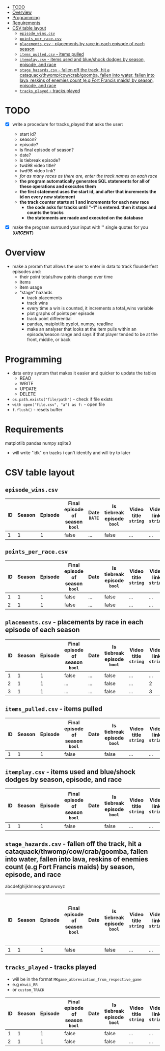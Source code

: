 <!-- vim-markdown-toc GFM -->

* [TODO](#todo)
* [Overview](#overview)
* [Programming](#programming)
* [Requirements](#requirements)
* [CSV table layout](#csv-table-layout)
    * [`episode_wins.csv`](#episode_winscsv)
    * [`points_per_race.csv`](#points_per_racecsv)
    * [`placements.csv` - placements by race in each episode of each season](#placementscsv---placements-by-race-in-each-episode-of-each-season)
    * [`items_pulled.csv` - items pulled](#items_pulledcsv---items-pulled)
    * [`itemplay.csv` - items used and blue/shock dodges by season, episode, and race](#itemplaycsv---items-used-and-blueshock-dodges-by-season-episode-and-race)
    * [`stage_hazards.csv` - fallen off the track, hit a cataquack/thwomp/cow/crab/goomba, fallen into water, fallen into lava, reskins of enemies count (e.g Fort Francis maids) by season, episode, and race](#stage_hazardscsv---fallen-off-the-track-hit-a-cataquackthwompcowcrabgoomba-fallen-into-water-fallen-into-lava-reskins-of-enemies-count-eg-fort-francis-maids-by-season-episode-and-race)
    * [`tracks_played` - tracks played](#tracks_played---tracks-played)

<!-- vim-markdown-toc -->

# TODO

- [x] write a procedure for tracks_played that asks the user:
    - start id?
    - season?
    - episode?
    - is final episode of season?
    - date?
    - is tiebreak episode?
    - twd98 video title?
    - twd98 video link?
    - *for as many races as there are, enter the track names on each race*
    - **the program automatically generates SQL statements for all of these operations and executes them**
    - **the first statement uses the start id, and after that increments the id on every new statement**
    - **the track counter starts at 1 and increments for each new race**
        - **the code asks for tracks until "-1" is entered. then it stops and counts the tracks**
        - **the statements are made and executed on the database**
- [x] make the program surround your input with '' single quotes for you (***URGENT***)










# Overview 

- make a proram that allows the user to enter in data to track flounderfest episodes and:
    - their point totals/how points change over time
    - items
    - item usage
    - "stage" hazards
        - track placements
        - track wins
        - every time a win is counted, it increments a total_wins variable
        - plot graphs of points per episode
        - track point differential
        - pandas, matplotlib.pyplot, numpy, readline
        - make an analyser that looks at the item pulls within an episode/season range and says if that player tended to be at the front, middle, or back

# Programming

- data entry system that makes it easier and quicker to update the tables
    - READ
    - WRITE
    - UPDATE
    - DELETE
- `os.path.exists("file/path")` - check if file exists
- `with open("file.csv", "a") as f:` - open file
- `f.flush()` - resets buffer

# Requirements

matplotlib
pandas
numpy
sqlite3

- will write "idk" on tracks i can't identify and will try to later

# CSV table layout

## `episode_wins.csv`

| ID | Season | Episode | Final episode of season `bool` | Date `DATE` | Is tiebreak episode `bool` | Video title `string` | Video link `string` | Nmeade win `bool` | TWD98 win `bool` |
|----|--------|---------|--------------------------------|-------------|----------------------------|----------------------|---------------------|-------------------|------------------|
| 1  | 1      | 1       | false                          | ...         | false                      | ...                  | ...                 | true              | false            |

## `points_per_race.csv`

| ID | Season | Episode | Final episode of season `bool` | Date | Is tiebreak episode `bool` | Video title `string` | Video link `string` | Race | Nmeade points | Nmeade track win `bool` | TWD98 points | TWD98 track win `bool` |
|----|--------|---------|--------------------------------|------|----------------------------|----------------------|---------------------|------|---------------|-------------------------|--------------|------------------------|
| 1  | 1      | 1       | false                          | ...  | false                      | ...                  | ...                 | 1    | 5             | false                   | 15           | true                   |
| 2  | 1      | 1       | false                          | ...  | false                      | ...                  | ...                 | 2    | 15            | true                    | 0            | false                  |
                                                                                                   
## `placements.csv` - placements by race in each episode of each season

| ID | Season | Episode | Final episode of season `bool` | Date | Is tiebreak episode `bool` | Video title `string` | Video link `string` | Race | Nmeade placement | TWD98 placement |
|----|--------|---------|--------------------------------|------|----------------------------|----------------------|---------------------|------|------------------|-----------------|
| 1  | 1      | 1       | false                          | ...  | false                      | ...                  | ...                 | 1    | 1                | 12              |
| 2  | 1      | 1       | ...                            | ...  | false                      | ...                  | 2                   | 12   | 1                | 6               |
| 3  | 1      | 1       | ...                            | ...  | false                      | ...                  | 3                   | 3    | 5                | 1               |

## `items_pulled.csv` - items pulled

| ID | Season | Episode | Final episode of season `bool` | Date | Is tiebreak episode `bool` | Video title `string` | Video link `string` | Race | Nmeade Bananas | Nmeade Bloopers | Nmeade Bob-ombs | Nmeade Bullet Bills | Nmeade Fake Item Boxes | Nmeade Golden Mushrooms | Nmeade Green Shells | Nmeade Lightnings | Nmeade Mega Mushrooms | Nmeade Mushrooms | Nmeade POWs | Nmeade Red Shells | Nmeade Blue Shells | Nmeade Stars | Nmeade Thunder Clouds | Nmeade Triple Bananas | Nmeade Triple Green Shells | Nmeade Triple Mushrooms | Nmeade Triple Red Shells | TWD98 Bananas | TWD98 Bloopers | TWD98 Bob-ombs | TWD98 Bullet Bills | TWD98 Fake Item Boxes | TWD98 Golden Mushrooms | TWD98 Green Shells | TWD98 Lightnings | TWD98 Mega Mushrooms | TWD98 Mushrooms | TWD98 POWs | TWD98 Red Shells | TWD98 Blue Shells | TWD98 Stars | TWD98 Thunder Clouds | TWD98 Triple Green Shells | TWD98 Triple Mushrooms | TWD98 Triple Red Shells |
|----|--------|---------|--------------------------------|------|----------------------------|----------------------|---------------------|------|----------------|-----------------|-----------------|---------------------|------------------------|-------------------------|---------------------|-------------------|-----------------------|------------------|-------------|-------------------|--------------------|--------------|-----------------------|-----------------------|----------------------------|-------------------------|--------------------------|---------------|----------------|----------------|--------------------|-----------------------|------------------------|--------------------|------------------|----------------------|-----------------|------------|------------------|-------------------|-------------|----------------------|---------------------------|------------------------|-------------------------|
| 1  | 1      | 1       | false                          |      | false                      | ...                  | ...                 | 1    | 0              | 0               | 0               | 0                   | 0                      | 0                       | 0                   | 0                 | 0                     | 0                | 0           | 0                 | 0                  | 0            | 0                     | 0                     | 0                          | 0                       | 0                        | 0             | 0              | 0              | 0                  | 0                     | 0                      | 0                  | 0                | 0                    | 0               | 0          | 0                | 0                 | 0           | 0                    | 0                         | 0                      | 0                       |

## `itemplay.csv` - items used and blue/shock dodges by season, episode, and race

| ID | Season | Episode | Final episode of season `bool` | Date | Is tiebreak episode `bool` | Video title `string` | Video link `string` | Race | Nmeade Bananas | Nmeade Bloopers | Nmeade Bob-ombs | Nmeade Bullet Bills | Nmeade Fake Item Boxes | Nmeade Golden Mushrooms | Nmeade Green Shells | Nmeade Lightnings | Nmeade Mega Mushrooms | Nmeade Mushrooms | Nmeade POWs | Nmeade Red Shells | Nmeade Blue Shells | Nmeade Stars | Nmeade Thunder Clouds | Nmeade Triple Bananas | Nmeade Triple Green Shells | Nmeade Triple Mushrooms | Nmeade Triple Red Shells | Nmeade bullet shock dodges | Nmeade mega mushroom shock dodges | Nmeade scrub shock dodges | Nmeade star shock dodges | Nmeade star-mega shock dodges | Nmeade crossed line before shock | Nmeade bullet blue dodges | Nmeade golden mushroom blue dodges | Nmeade mega mushroom blue dodges | Nmeade mushroom blue dodges | Nmeade Triple mushroom blue dodges | Nmeade scrub blue dodges | Nmeade star blue dodges | Nmeade star-mega blue dodges | Nmeade crossed line before blue | TWD98 Bananas | TWD98 Bloopers | TWD98 Bob-ombs | TWD98 Bullet Bills | TWD98 Fake Item Boxes | TWD98 Golden Mushrooms | TWD98 Green Shells | TWD98 Lightnings | TWD98 Mega Mushrooms | TWD98 Mushrooms | TWD98 POWs | TWD98 Red Shells | TWD98 Blue Shells | TWD98 Stars | TWD98 Thunder Clouds | TWD98 Triple Green Shells | TWD98 Triple Mushrooms | TWD98 Triple Red Shells | TWD98 bullet shock dodges | TWD98 mega mushroom shock dodges | TWD98 scrub shock dodges | TWD98 star shock dodges | TWD98 star-mega shock dodges | TWD98 crossed line before shock | TWD98 bullet blue dodges | TWD98 golden mushroom blue dodges | TWD98 mega mushroom blue dodges | TWD98 mushroom blue dodges | TWD98 Triple mushroom blue dodges | TWD98 scrub blue dodges | TWD98 star blue dodges | TWD98 star-mega blue dodges | TWD98 crossed line before blue |
|----|--------|---------|--------------------------------|------|----------------------------|----------------------|---------------------|------|----------------|-----------------|-----------------|---------------------|------------------------|-------------------------|---------------------|-------------------|-----------------------|------------------|-------------|-------------------|--------------------|--------------|-----------------------|-----------------------|----------------------------|-------------------------|--------------------------|----------------------------|-----------------------------------|---------------------------|--------------------------|-------------------------------|----------------------------------|---------------------------|------------------------------------|----------------------------------|-----------------------------|------------------------------------|--------------------------|-------------------------|------------------------------|---------------------------------|---------------|----------------|----------------|--------------------|-----------------------|------------------------|--------------------|------------------|----------------------|-----------------|------------|------------------|-------------------|-------------|----------------------|---------------------------|------------------------|-------------------------|---------------------------|----------------------------------|--------------------------|-------------------------|------------------------------|---------------------------------|--------------------------|-----------------------------------|---------------------------------|----------------------------|-----------------------------------|-------------------------|------------------------|-----------------------------|--------------------------------|
| 1  | 1      | 1       | false                          |      | false                      | ...                  | ...                 | 1    | 0              | 0               | 0               | 0                   | 0                      | 0                       | 0                   | 0                 | 0                     | 0                | 0           | 0                 | 0                  | 0            | 0                     | 0                     | 0                          | 0                       | 0                        | 0                          | 0                                 | 0                         | 0                        | 0                             | 0                                | 0                         | 0                                  | 0                                | 0                           | 0                                  | 0                        | 0                       | 0                            | 0                               | 0             | 0              | 0              | 0                  | 0                     | 0                      | 0                  | 0                | 0                    | 0               | 0          | 0                | 0                 | 0           | 0                    | 0                         | 0                      | 0                       | 0                         | 0                                | 0                        | 0                       | 0                            | 0                               | 0                        | 0                                 | 0                               | 0                          | 0                                 | 0                       | 0                      | 0                           | 0                              |

## `stage_hazards.csv` - fallen off the track, hit a cataquack/thwomp/cow/crab/goomba, fallen into water, fallen into lava, reskins of enemies count (e.g Fort Francis maids) by season, episode, and race
abcdefghijklmnopqrstuvwxyz

| ID | Season | Episode | Final episode of season `bool` | Date | Is tiebreak episode `bool` | Video title `string` | Video link `string` | Race | Nmeade fallen off track | Nmeade fallen into lava | Nmeade fallen into water | Nmeade hit a cataquack | Nmeade hit a cow | Nmeade hit a crab | Nmeade hit a goomba | Nmeade hit by a thwomp | Nmeade hit by enemy reskin - can't tell what it is | TWD98 fallen off track | TWD98 fallen into lava | TWD98 fallen into water | TWD98 hit a cataquack | TWD98 hit a cow | TWD98 hit a crab | TWD98 hit a goomba | TWD98 hit by a thwomp | TWD98 hit by enemy reskin - can't tell what it is |
|----|--------|---------|--------------------------------|------|----------------------------|----------------------|---------------------|------|-------------------------|-------------------------|--------------------------|------------------------|------------------|-------------------|---------------------|------------------------|----------------------------------------------------|------------------------|------------------------|-------------------------|-----------------------|-----------------|------------------|--------------------|-----------------------|---------------------------------------------------|
| 1  | 1      | 1       | false                          |      | false                      | ...                  | ...                 | 1    | 0                       | 0                       | 0                        | 0                      | 0                | 0                 | 0                   | 0                      | 0                                                  | 0                      | 0                      | 0                       | 0                     | 0               | 0                | 0                  | 0                     | 0                                                 |

## `tracks_played` - tracks played
- will be in the format `MKgame_abbreviation_from_respective_game`
- e.g `mkwii_RR`
- or `custom_TRACK`

| ID | Season | Episode | Final episode of season `bool` | Date | Is tiebreak episode `bool` | Video title `string` | Video link `string` | Race | Track `string` |
|----|--------|---------|--------------------------------|------|----------------------------|----------------------|---------------------|------|----------------|
| 1  | 1      | 1       | false                          |      | false                      | ...                  | ...                 | 1    | LC             |
| 2  | 1      | 1       | false                          |      | false                      | ...                  | ...                 | 2    | DC             |
